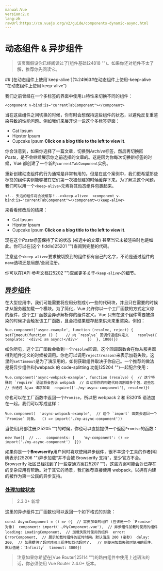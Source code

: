 ```yaml
---
manual:Vue
version:2.x
lang:zh
rawUrl:https://cn.vuejs.org/v2/guide/components-dynamic-async.html
---
```



# 动态组件 &amp; 异步组件
<blockquote>

该页面假设你已经阅读过了[组件基础]24818 "")。如果你还对组件不太了解，推荐你先阅读它。

</blockquote>
## [在动态组件上使用`keep-alive`](%24963#在动态组件上使用-keep-alive "在动态组件上使用 keep-alive")<a name="在动态组件上使用-keep-alive"></a>


我们之前曾经在一个多标签的界面中使用`is`特性来切换不同的组件：


```
<component v-bind:is="currentTabComponent"></component>
``` 



当在这些组件之间切换的时候，你有时会想保持这些组件的状态，以避免反复重渲染导致的性能问题。例如我们来展开说一说这个多标签界面：


* Cat Ipsum
* Hipster Ipsum
* Cupcake Ipsum
**Click on a blog title to the left to view it.**




你会注意到，如果你选择了一篇文章，切换到*Archive*标签，然后再切换回*Posts*，是不会继续展示你之前选择的文章的。这是因为你每次切换新标签的时候，Vue 都创建了一个新的`currentTabComponent`实例。



重新创建动态组件的行为通常是非常有用的，但是在这个案例中，我们更希望那些标签的组件实例能够被在它们第一次被创建的时候缓存下来。为了解决这个问题，我们可以用一个`<keep-alive>`元素将其动态组件包裹起来。


```
<!-- 失活的组件将会被缓存！--><keep-alive>  <component v-bind:is="currentTabComponent"></component></keep-alive>
``` 



来看看修改后的结果：


* Cat Ipsum
* Hipster Ipsum
* Cupcake Ipsum
**Click on a blog title to the left to view it.**




现在这个*Posts*标签保持了它的状态 (被选中的文章) 甚至当它未被渲染时也是如此。你可以在[这个 fiddle]25201 "")查阅到完整的代码。



注意这个`<keep-alive>`要求被切换到的组件都有自己的名字，不论是通过组件的`name`选项还是局部/全局注册。



你可以在[API 参考文档]25202 "")查阅更多关于`<keep-alive>`的细节。


## [异步组件](%24963#异步组件 "异步组件")<a name="异步组件"></a>


在大型应用中，我们可能需要将应用分割成小一些的代码块，并且只在需要的时候才从服务器加载一个模块。为了简化，Vue 允许你以一个工厂函数的方式定义你的组件，这个工厂函数会异步解析你的组件定义。Vue 只有在这个组件需要被渲染的时候才会触发该工厂函数，且会把结果缓存起来供未来重渲染。例如：


```
Vue.component('async-example', function (resolve, reject) {  setTimeout(function () {    // 向 `resolve` 回调传递组件定义    resolve({      template: '<div>I am async!</div>'    })  }, 1000)})
``` 



如你所见，这个工厂函数会收到一个`resolve`回调，这个回调函数会在你从服务器得到组件定义的时候被调用。你也可以调用`reject(reason)`来表示加载失败。这里的`setTimeout`是为了演示用的，如何获取组件取决于你自己。一个推荐的做法是将异步组件和[webpack 的 code-splitting 功能]25204 "")一起配合使用：


```
Vue.component('async-webpack-example', function (resolve) {  // 这个特殊的 `require` 语法将会告诉 webpack  // 自动将你的构建代码切割成多个包，这些包  // 会通过 Ajax 请求加载  require(['./my-async-component'], resolve)})
``` 



你也可以在工厂函数中返回一个`Promise`，所以把 webpack 2 和 ES2015 语法加在一起，我们可以写成这样：


```
Vue.component(  'async-webpack-example',  // 这个 `import` 函数会返回一个 `Promise` 对象。  () => import('./my-async-component'))
``` 



当使用[局部注册]25205 "")的时候，你也可以直接提供一个返回`Promise`的函数：


```
new Vue({  // ...  components: {    'my-component': () => import('./my-async-component')  }})
``` 



如果你是一个**Browserify**用户同时喜欢使用异步组件，很不幸这个工具的作者[明确表示]25206 "")异步加载“并不会被 Browserify 支持”，至少官方不会。Browserify 社区已经找到了[一些变通方案]25207 "")，这些方案可能会对已存在的复杂应用有帮助。对于其它的场景，我们推荐直接使用 webpack，以拥有内建的被作为第一公民的异步支持。


### [处理加载状态](%24963#处理加载状态 "处理加载状态")<a name="处理加载状态"></a>
<blockquote>

2.3.0+ 新增

</blockquote>

这里的异步组件工厂函数也可以返回一个如下格式的对象：


```
const AsyncComponent = () => ({  // 需要加载的组件 (应该是一个 `Promise` 对象)  component: import('./MyComponent.vue'),  // 异步组件加载时使用的组件  loading: LoadingComponent,  // 加载失败时使用的组件  error: ErrorComponent,  // 展示加载时组件的延时时间。默认值是 200 (毫秒)  delay: 200,  // 如果提供了超时时间且组件加载也超时了，  // 则使用加载失败时使用的组件。默认值是：`Infinity`  timeout: 3000})
``` 

<blockquote>

注意如果你希望在[Vue Router]25114 "")的路由组件中使用上述语法的话，你必须使用 Vue Router 2.4.0+ 版本。

</blockquote>
